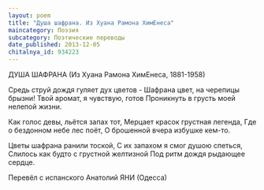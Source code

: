 ```yaml
---
layout: poem
title: "Душа шафрана. Из Хуана Рамона ХимЕнеса"
maincategory: Поэзия
subcategory: Поэтические переводы
date_published: 2013-12-05
chitalnya_id: 934223
---
```




ДУША ШАФРАНА
(Из Хуана Рамона ХимЕнеса, 1881-1958)

Средь струй дождя гуляет дух цветов -
Шафрана цвет, на черепицы брызни!
Твой аромат, я чувствую, готов
Проникнуть в грусть моей нелепой жизни.

Как голос девы, льётся запах тот,
Мерцает красок грустная легенда,
Где о бездонном небе лес поёт,
О брошенной вчера избушке кем-то.

Цветы шафрана ранили тоской,
С их запахом я смог душою спеться,
Слилось как будто с грустной желтизной
Под ритм дождя рыдающее сердце.

Перевёл с испанского Анатолий ЯНИ (Одесса)







